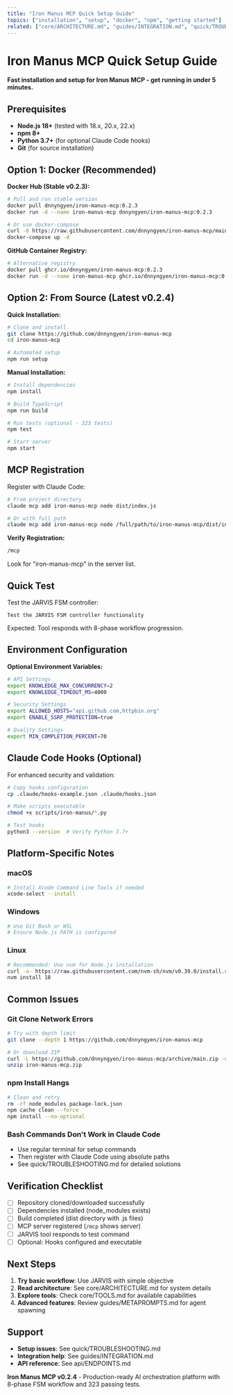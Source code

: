 ```yaml
---
title: "Iron Manus MCP Quick Setup Guide"
topics: ["installation", "setup", "docker", "npm", "getting started"]
related: ["core/ARCHITECTURE.md", "guides/INTEGRATION.md", "quick/TROUBLESHOOTING.md"]
---
```


# Iron Manus MCP Quick Setup Guide

**Fast installation and setup for Iron Manus MCP - get running in under 5 minutes.**

## Prerequisites

- **Node.js 18+** (tested with 18.x, 20.x, 22.x)
- **npm 8+** 
- **Python 3.7+** (for optional Claude Code hooks)
- **Git** (for source installation)

## Option 1: Docker (Recommended)

**Docker Hub (Stable v0.2.3):**
```bash
# Pull and run stable version
docker pull dnnyngyen/iron-manus-mcp:0.2.3
docker run -d --name iron-manus-mcp dnnyngyen/iron-manus-mcp:0.2.3

# Or use docker-compose
curl -O https://raw.githubusercontent.com/dnnyngyen/iron-manus-mcp/main/docker-compose.yml
docker-compose up -d
```

**GitHub Container Registry:**
```bash
# Alternative registry
docker pull ghcr.io/dnnyngyen/iron-manus-mcp:0.2.3
docker run -d --name iron-manus-mcp ghcr.io/dnnyngyen/iron-manus-mcp:0.2.3
```

## Option 2: From Source (Latest v0.2.4)

**Quick Installation:**
```bash
# Clone and install
git clone https://github.com/dnnyngyen/iron-manus-mcp
cd iron-manus-mcp

# Automated setup
npm run setup
```

**Manual Installation:**
```bash
# Install dependencies
npm install

# Build TypeScript
npm run build

# Run tests (optional - 323 tests)
npm test

# Start server
npm start
```

## MCP Registration

Register with Claude Code:
```bash
# From project directory
claude mcp add iron-manus-mcp node dist/index.js

# Or with full path
claude mcp add iron-manus-mcp node /full/path/to/iron-manus-mcp/dist/index.js
```

**Verify Registration:**
```bash
/mcp
```
Look for "iron-manus-mcp" in the server list.

## Quick Test

Test the JARVIS FSM controller:
```
Test the JARVIS FSM controller functionality
```

Expected: Tool responds with 8-phase workflow progression.

## Environment Configuration

**Optional Environment Variables:**
```bash
# API Settings
export KNOWLEDGE_MAX_CONCURRENCY=2
export KNOWLEDGE_TIMEOUT_MS=4000

# Security Settings
export ALLOWED_HOSTS="api.github.com,httpbin.org"
export ENABLE_SSRF_PROTECTION=true

# Quality Settings
export MIN_COMPLETION_PERCENT=70
```

## Claude Code Hooks (Optional)

For enhanced security and validation:

```bash
# Copy hooks configuration
cp .claude/hooks-example.json .claude/hooks.json

# Make scripts executable
chmod +x scripts/iron-manus/*.py

# Test hooks
python3 --version  # Verify Python 3.7+
```

## Platform-Specific Notes

### macOS
```bash
# Install Xcode Command Line Tools if needed
xcode-select --install
```

### Windows
```bash
# Use Git Bash or WSL
# Ensure Node.js PATH is configured
```

### Linux
```bash
# Recommended: Use nvm for Node.js installation
curl -o- https://raw.githubusercontent.com/nvm-sh/nvm/v0.39.0/install.sh | bash
nvm install 18
```

## Common Issues

### Git Clone Network Errors
```bash
# Try with depth limit
git clone --depth 1 https://github.com/dnnyngyen/iron-manus-mcp

# Or download ZIP
curl -L https://github.com/dnnyngyen/iron-manus-mcp/archive/main.zip -o iron-manus-mcp.zip
unzip iron-manus-mcp.zip
```

### npm Install Hangs
```bash
# Clean and retry
rm -rf node_modules package-lock.json
npm cache clean --force
npm install --no-optional
```

### Bash Commands Don't Work in Claude Code
- Use regular terminal for setup commands
- Then register with Claude Code using absolute paths
- See quick/TROUBLESHOOTING.md for detailed solutions

## Verification Checklist

- [ ] Repository cloned/downloaded successfully
- [ ] Dependencies installed (node_modules exists)
- [ ] Build completed (dist directory with .js files)
- [ ] MCP server registered (`/mcp` shows server)
- [ ] JARVIS tool responds to test command
- [ ] Optional: Hooks configured and executable

## Next Steps

1. **Try basic workflow**: Use JARVIS with simple objective
2. **Read architecture**: See core/ARCHITECTURE.md for system details
3. **Explore tools**: Check core/TOOLS.md for available capabilities
4. **Advanced features**: Review guides/METAPROMPTS.md for agent spawning

## Support

- **Setup issues**: See quick/TROUBLESHOOTING.md
- **Integration help**: See guides/INTEGRATION.md
- **API reference**: See api/ENDPOINTS.md

**Iron Manus MCP v0.2.4** - Production-ready AI orchestration platform with 8-phase FSM workflow and 323 passing tests.